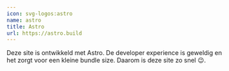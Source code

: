 ```yaml
---
icon: svg-logos:astro
name: astro
title: Astro
url: https://astro.build
---
```


Deze site is ontwikkeld met Astro. De developer experience is geweldig en het zorgt voor een kleine bundle size. Daarom is deze site zo snel 😉.
